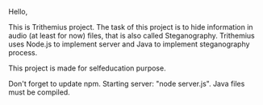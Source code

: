 Hello,

This is Trithemius project. The task of this project is to hide information in audio (at least for now) files, that is also called Steganography. Trithemius uses Node.js to implement server and Java to implement steganography process.

This project is made for selfeducation purpose.

Don't forget to update npm. Starting server: "node server.js". Java files must be compiled.
